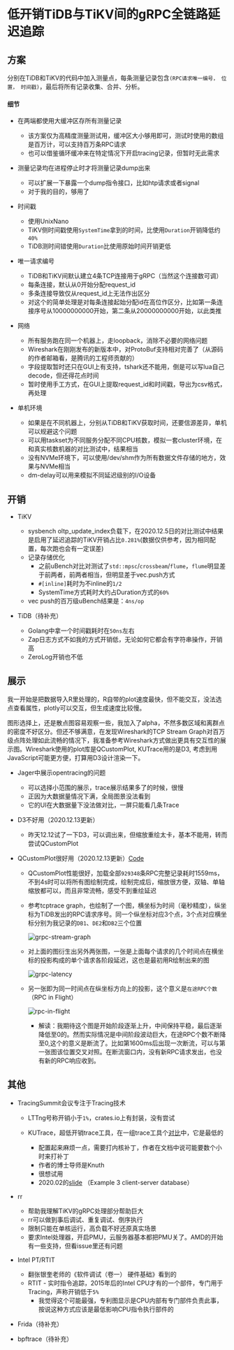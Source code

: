 # 低开销TiDB与TiKV间的gRPC全链路延迟追踪

## 方案

分别在TiDB和TiKV的代码中加入测量点，每条测量记录包含`(RPC请求唯一编号， 位置， 时间戳)`，最后将所有记录收集、合并、分析。

#### 细节

- 在两端都使用大缓冲区存所有测量记录

    - 该方案仅为高精度测量测试用，缓冲区大小够用即可，测试时使用的数组是百万计，可以支持百万条RPC请求
    - 也可以借鉴循环缓冲来在特定情况下开启tracing记录，但暂时无此需求

- 测量记录均在进程停止时才将测量记录dump出来

    - 可以扩展一下暴露一个dump指令接口，比如htp请求或者signal
    - 对于我的目的，够用了

- 时间戳

    - 使用UnixNano
    - TiKV侧时间戳使用`SystemTime`拿到的时间，比使用`Duration`开销降低约`40%`
    - TiDB测时间错使用`Duration`比使用原始时间开销更低

- 唯一请求编号

    - TiDB和TiKV间默认建立4条TCP连接用于gRPC（当然这个连接数可调）
    - 每条连接，默认从0开始分配request_id
    - 多条连接导致仅从request_id上无法作出区分
    - 对这个的简单处理是对每条连接起始分配id在高位作区分，比如第一条连接序号从10000000000开始，第二条从20000000000开始，以此类推

- 网络

    - 所有服务跑在同一个机器上，走loopback，消除不必要的网络问题
    - Wireshark在刚刚发布的新版本中，对ProtoBuf支持相对完善了（从源码的作者邮箱看，是腾讯的工程师贡献的）
    - 字段提取暂时还只在GUI上有支持，tshark还不能用，倒是可以写lua自己decode，但还得花点时间
    - 暂时使用手工方式，在GUI上提取request_id和时间戳，导出为csv格式，再处理

- 单机环境

    - 如果是在不同机器上，分别从TiDB和TiKV获取时间，还要信源差异，单机可以规避这个问题
    - 可以用taskset为不同服务分配不同CPU核数，模拟一套cluster环境，在和真实核数机器的对比测试中，结果相当
    - 没有NVMe环境下，可以使用/dev/shm作为所有数据文件存储的地方，效果与NVMe相当
    - dm-delay可以用来模拟不同延迟级别的I/O设备


## 开销

- TiKV

    - sysbench oltp_update_index负载下，在2020.12.5日的对比测试中结果是启用了延迟追踪的TiKV开销占比`0.281%`(数据仅供参考，因为相同配置，每次跑也会有一定误差)
    - 记录存储优化
        - 之前uBench对比对测试了`std::mpsc`/`crossbeam`/`flume`，`flume`明显差于前两者，前两者相当，但明显差于vec.push方式
        - `#[inline]`耗时为不inline的`1/2`
        - SystemTime方式耗时大约占Duration方式的`60%`
    - vec push的百万级uBench结果是：`4ns/op`

- TiDB（待补充）

    - Golang中拿一个时间戳耗时在`50ns`左右
    - Zap日志方式不如我的方式开销低，无论如何它都会有字符串操作，开销高
    - ZeroLog开销也不低

## 展示

我一开始是把数据导入R里处理的，R自带的plot速度最快，但不能交互，没法选点查看属性，plotly可以交互，但生成速度比较慢。

图形选择上，还是散点图容易观察一些，我加入了alpha，不然多数区域和离群点的密度不好区分。但还不够满意，在发现Wireshark的TCP Stream Graph对百万级点阵处理如此流畅的情况下，我准备参考Wireshark方式做出更具有交互性的展示图。Wireshark使用的plot库是QCustomPlot, KUTrace用的是D3, 考虑到用JavaScript可能更方便，打算用D3设计渲染一下。

- Jager中展示opentracing的问题

  - 可以选择小范围的展示，trace展示结果多了的时候，很慢
  - 正因为大数据量情况下满，全局图景没法看到
  - 它的UI在大数据量下没法做对比，一屏只能看几条Trace

- D3不好用（2020.12.13更新）

  - 昨天12.12试了一下D3，可以调出来，但缩放重绘太卡，基本不能用，转而尝试QCustomPlot
  
- QCustomPlot很好用（2020.12.13更新）[Code][3]

  - QCustomPlot性能很好，加载全部`929348`条RPC完整记录耗时1559ms，不到4s时可以将所有图绘制完成，绘制完成后，缩放很方便，双轴、单轴缩放都可以，而且非常流畅，感受不到重绘延迟
  - 参考tcptrace graph，也绘制了一个图，横坐标为时间（毫秒精度），纵坐标为TiDB发出的RPC请求序号。同一个纵坐标对应3个点，3个点对应横坐标分别为我记录的`DB1`、`DE2`和`DB2`三个位置
  
    ![grpc-stream-graph](snapshots/grpc-stream-graph.png)
    
  - 对上面的图衍生出另外两张图，一张是上面每个请求的几个时间点在横坐标的投影构成的单个请求各阶段延迟，这也是最初用R绘制出来的图
  
    ![grpc-latency](snapshots/grpc-latency.png)
    
  - 另一张即为同一时间点在纵坐标方向上的投影，这个意义是`在途RPC个数`（RPC in Flight）
  
    ![rpc-in-flight](snapshots/rpc-in-flight.png)
    
    - 解读：我期待这个图是开始阶段逐渐上升，中间保持平稳，最后逐渐降低至0的。然而实际情况是中间阶段波动巨大，在途RPC个数不断降至0,这个的意义是断流了。比如第1600ms后出现一次断流，可以与第一张图该位置交叉对照。在断流窗口内，没有新RPC请求发出，也没有新的RPC响应收到。

## 其他

- TracingSummit会议专注于Tracing技术

    - LTTng号称开销小于`1%`，crates.io上有封装，没有尝试
    - KUTrace，超低开销trace工具，在一组trace工具个[对比][1]中，它是最低的

        - 配置起来麻烦一点，需要打内核补丁，作者在文档中说可能要数个小时来打补丁
        - 作者的博士导师是Knuth
        - 很想试用
        - 2020.02的[slide][2] （Example 3 client-server database）
    
- rr

    - 帮助我理解TiKV的gRPC处理部分帮助巨大
    - rr可以做到事后调试、重复调试、倒序执行
    - 限制只能在单核运行，高负载不好还原真实场景
    - 要求Intel处理器，开启PMU，云服务器基本都把PMU关了。AMD的开始有一些支持，但看issue里还有问题

- Intel PT/RTIT

    - 翻张银奎老师的《软件调试（卷一） 硬件基础》看到的
    - RTIT - 实时指令追踪，2015年后的Intel CPU才有的一个部件，专门用于Tracing，声称开销低于`5%`
        - 我觉得这个可能最强，专利图显示是CPU内部有专门部件负责此事，按说这种方式应该是最低影响CPU指令执行部件的

- Frida（待补充）
- bpftrace（待补充）

[1]: https://tracingsummit.org/ts/2017/files/TS17-kutrace.pdf
[2]: http://web.stanford.edu/class/ee380/Abstracts/200205-slides.pdf
[3]: https://github.com/YKG/grpc-stream-graph
